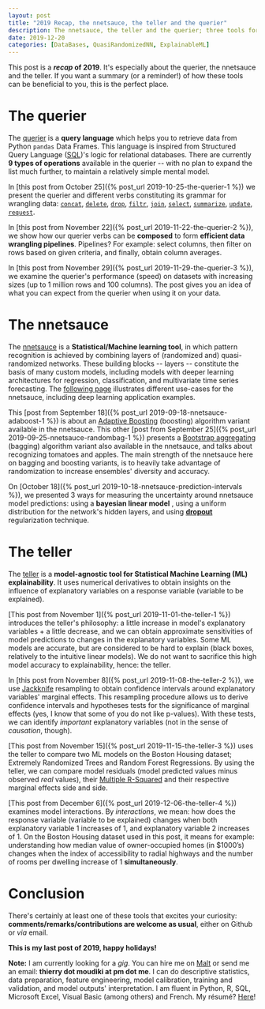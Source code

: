 ```yaml
---
layout: post
title: "2019 Recap, the nnetsauce, the teller and the querier"
description: The nnetsauce, the teller and the querier; three tools for Statistical Machine Learning
date: 2019-12-20
categories: [DataBases, QuasiRandomizedNN, ExplainableML]
---
```


This post is a **_recap_ of 2019**. It's especially about the querier, the nnetsauce and the teller. If you want a summary (or a reminder!) of how these tools can be beneficial to you, this is the perfect place. 

# The querier

The [querier](https://github.com/Techtonique/querier) is a __query language__ which helps you to retrieve data from Python `pandas` Data Frames. This language is inspired from Structured Query Language ([SQL](https://en.wikipedia.org/wiki/SQL))'s logic for relational databases. There are currently __9 types of operations__ available in the querier -- with no plan to expand the list much further, to maintain a relatively simple mental model.

In [this post from October 25]({% post_url 2019-10-25-the-querier-1 %}) we present the querier and different verbs constituting its grammar for wrangling data: [`concat`](https://github.com/Techtonique/querier/tree/master/querier/demo/thierrymoudiki_251019_concat.ipynb), [`delete`](https://github.com/Techtonique/querier/tree/master/querier/demo/thierrymoudiki_241019_delete.ipynb), [`drop`](https://github.com/Techtonique/querier/tree/master/querier/demo/thierrymoudiki_241019_drop.ipynb), [`filtr`](https://github.com/Techtonique/querier/tree/master/querier/demo/thierrymoudiki_231019_filtr.ipynb), [`join`](https://github.com/Techtonique/querier/tree/master/querier/demo/thierrymoudiki_231019_join.ipynb), [`select`](https://github.com/Techtonique/querier/tree/master/querier/demo/thierrymoudiki_231019_select.ipynb), [`summarize`](https://github.com/Techtonique/querier/tree/master/querier/demo/thierrymoudiki_231019_summarize.ipynb), [`update`](https://github.com/Techtonique/querier/tree/master/querier/demo/thierrymoudiki_251019_update.ipynb), [`request`](https://github.com/Techtonique/querier/tree/master/querier/demo/thierrymoudiki_231019_request.ipynb). 
 

In [this post from November 22]({% post_url 2019-11-22-the-querier-2 %}), we show how our querier verbs can be __composed__ to form __efficient data wrangling pipelines__. Pipelines? For example: select columns, then filter on rows based on given criteria, and finally, obtain column averages.

In [this post from November 29]({% post_url 2019-11-29-the-querier-3 %}), we examine the querier's performance (speed) on datasets with increasing sizes (up to 1 million rows and 100 columns). The post gives you an idea of what you can expect from the querier when using it on your data. 

# The nnetsauce

The [nnetsauce](https://github.com/Techtonique/nnetsauce) is a __Statistical/Machine learning tool__,  in which pattern recognition is achieved by combining layers of (randomized and) quasi-randomized networks. These building blocks -- layers --  constitute the basis of many custom models, including models with deeper learning architectures for regression, classification, and multivariate time series forecasting. The [following page](https://thierrymoudiki.github.io/software/nnetsauce/index.html) illustrates different use-cases for the nnetsauce, including deep learning application examples. 

This [post from September 18]({% post_url 2019-09-18-nnetsauce-adaboost-1 %}) is about an [Adaptive Boosting](https://en.wikipedia.org/wiki/AdaBoost) (boosting) algorithm variant available in the nnetsauce. This other [post from September 25]({% post_url 2019-09-25-nnetsauce-randombag-1 %}) presents a [Bootstrap aggregating](https://en.wikipedia.org/wiki/Bootstrap_aggregating) (bagging) algorithm variant also available in the nnetsauce, and talks about recognizing tomatoes and apples. The main strength of the nnetsauce here on bagging and boosting variants, is to heavily take advantage of randomization to increase ensembles' diversity and accuracy. 

On [October 18]({% post_url 2019-10-18-nnetsauce-prediction-intervals %}), we presented 3 ways for measuring the uncertainty around nnetsauce model predictions: using a __bayesian linear model__ , using a uniform distribution for the network's hidden layers, and using [__dropout__](https://en.wikipedia.org/wiki/Dropout_(neural_networks)) regularization technique. 



# The teller

The [teller](https://github.com/Techtonique/teller) is a __model-agnostic tool for Statistical Machine Learning (ML) explainability__. It uses numerical derivatives to obtain insights on the influence of explanatory variables on a response variable (variable to be explained). 

[This post from November 1]({% post_url 2019-11-01-the-teller-1 %}) introduces the teller's philosophy: a little increase in model's explanatory variables + a little decrease, and we can obtain approximate sensitivities of model predictions to changes in the explanatory variables. Some ML models are accurate, but are considered to be hard to explain (black boxes, relatively to the intuitive linear models). We do not want to sacrifice this high model accuracy to explainability, hence: the teller. 

In [this post from November 8]({% post_url 2019-11-08-the-teller-2 %}), we use [Jackknife](https://en.m.wikipedia.org/wiki/Jackknife_resampling) resampling to obtain confidence intervals around explanatory variables' marginal effects. This resampling procedure allows us to derive confidence intervals and hypotheses tests for the significance of marginal effects (yes, I know that some of you do not like p-values). With these tests, we can identify _important_ explanatory variables (not in the sense of _causation_, though).

[This post from November 15]({% post_url 2019-11-15-the-teller-3 %}) uses the teller to compare two ML models on the Boston Housing dataset; Extremely Randomized  Trees and Random Forest Regressions. By using the teller, we can compare model residuals (model predicted values minus observed _real_ values), their [Multiple R-Squared](https://en.wikipedia.org/wiki/Coefficient_of_determination) and their respective marginal effects side and side. 

 [This post from December 6]({% post_url 2019-12-06-the-teller-4 %}) examines model interactions. By _interactions_, we mean: how does the response variable (variable to be explained) changes when both explanatory variable 1 increases of 1, and  explanatory variable 2 increases of 1. On the Boston Housing dataset used in this post, it means for example: understanding how median value of owner-occupied homes (in $1000’s) changes when the index of accessibility to radial highways and the number of rooms per dwelling increase of 1 __simultaneously__. 

# Conclusion

There's certainly at least one of these tools that excites your curiosity: __comments/remarks/contributions are welcome as usual__, either on Github or _via_ email. 


__This is my last post of 2019, happy holidays!__


__Note:__ I am currently looking for a _gig_. You can hire me on [Malt](https://www.malt.fr/profile/thierrymoudiki) or send me an email: __thierry dot moudiki at pm dot me__. I can do descriptive statistics, data preparation, feature engineering, model calibration, training and validation, and model outputs' interpretation. I am fluent in Python, R, SQL, Microsoft Excel, Visual Basic (among others) and French. My résumé? [Here]({{base}}/cv/thierry-moudiki.pdf)!



